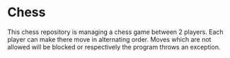 # Chess
This chess repository is managing a chess game between 2 players. 
Each player can make there move in alternating order. Moves which
are not allowed will be blocked or respectively the program throws an exception. 
